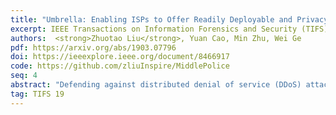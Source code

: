 ```yaml
---
title: "Umbrella: Enabling ISPs to Offer Readily Deployable and Privacy-Preserving DDoS Prevention Services"
excerpt: IEEE Transactions on Information Forensics and Security (TIFS) 2019
authors:  <strong>Zhuotao Liu</strong>, Yuan Cao, Min Zhu, Wei Ge
pdf: https://arxiv.org/abs/1903.07796
doi: https://ieeexplore.ieee.org/document/8466917
code: https://github.com/zliuInspire/MiddlePolice
seq: 4
abstract: "Defending against distributed denial of service (DDoS) attacks on the Internet is a fundamental problem. However, recent industrial interviews with over 100 security experts from more than ten industry segments indicate that DDoS problems have not been fully addressed. The reasons are twofold. On one hand, many academic proposals that are provably secure witness little real-world deployment. On the other hand, the operation model for existing DDoS-prevention service providers (e.g., Cloudflare, Akamai) is privacy invasive for large organizations (e.g., government). In this paper, we present Umbrella, a new DDoS defense mechanism enabling Internet service providers to offer readily deployable and privacy-preserving DDoS prevention services to their customers. At its core, Umbrella develops a multi-layered defense architecture to defend against a wide spectrum of DDoS attacks. In particular, the flood throttling layer stops amplification-based DDoS attacks; the congestion resolving layer, aiming to prevent sophisticated attacks that cannot be easily filtered, enforces congestion accountability to ensure that legitimate flows are guaranteed to receive their fair shares regardless of attackers' strategies; and finally the user-specific layer allows DDoS victims to enforce self-desired traffic control policies that best satisfy their business requirements. Based on Linux implementation, we demonstrate that Umbrella is capable to deal with large-scale attacks involving millions of attack flows, meanwhile imposing negligible packet processing overhead. Further, our physical test bed experiments and large-scale simulations prove that Umbrella is effective to mitigate various DDoS attacks."
tag: TIFS 19
---
```

